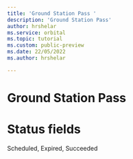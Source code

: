 ```yaml
---
title: 'Ground Station Pass ' 
description: 'Ground Station Pass'
author: hrshelar
ms.service: orbital
ms.topic: tutorial
ms.custom: public-preview
ms.date: 22/05/2022
ms.author: hrshelar

---
```


# Ground Station Pass

# Status fields

Scheduled, Expired, Succeeded
